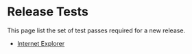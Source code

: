 # Release Tests

This page list the set of test passes required for a new release.

* [Internet Explorer](/release-tests/ie)

